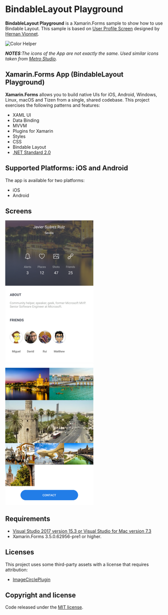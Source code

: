 # BindableLayout Playground

**BindableLayout Playground** is a Xamarin.Forms sample to show how to use Bindable Layout. This sample is based on [User Profile Screen](https://dribbble.com/shots/4148230-User-Profile-Screen-Weather-App) designed by [Hernan Vionnet](https://dribbble.com/hernanvionnet).

![Color Helper](images/BindableLayoutPlayground.gif)

***NOTES**:The icons of the App are not exactly the same. Used similar icons taken from [Metro Studio](https://www.syncfusion.com/downloads/metrostudio).* 

## Xamarin.Forms App (BindableLayout Playground)

**Xamarin.Forms** allows you to build native UIs for iOS, Android, Windows, Linux, macOS and Tizen from a single, shared codebase. This project exercises the following patterns and features:

- XAML UI
- Data Binding
- MVVM
- Plugins for Xamarin
- Styles
- CSS
- Bindable Layout
- [.NET Standard 2.0](https://github.com/dotnet/standard)

## Supported Platforms: iOS and Android

The app is available for two platforms:

- iOS
- Android

## Screens

<img src="images/BindableStackLayout.png" Width="280" /> <img src="images/BindableFlexLayout.png" Width="280" />

## Requirements

* [Visual Studio 2017 version 15.3 or Visual Studio for Mac version 7.3](https://www.visualstudio.com/vs/)
* Xamarin.Forms 3.5.0.62956-pre1 or higher.

## Licenses

This project uses some third-party assets with a license that requires attribution:

- [ImageCirclePlugin](https://github.com/jamesmontemagno/ImageCirclePlugin)

## Copyright and license

Code released under the [MIT license](https://opensource.org/licenses/MIT).
